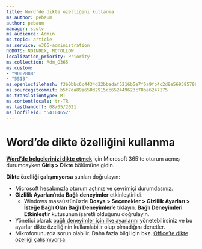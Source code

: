 ```yaml
---
title: Word’de dikte özelliğini kullanma
ms.author: pebaum
author: pebaum
manager: scotv
ms.audience: Admin
ms.topic: article
ms.service: o365-administration
ROBOTS: NOINDEX, NOFOLLOW
localization_priority: Priority
ms.collection: Adm_O365
ms.custom:
- "9002888"
- "5513"
ms.openlocfilehash: f3b0bbc6c4434d22bbedaf5216b5e7f6a9fb4c2d8e569385796e0da6732fe21a
ms.sourcegitcommit: b5f7da89a650d2915dc652449623c78be6247175
ms.translationtype: MT
ms.contentlocale: tr-TR
ms.lasthandoff: 08/05/2021
ms.locfileid: "54104652"
---
```

# <a name="use-dictation-in-word"></a>Word’de dikte özelliğini kullanma

**[Word’de belgelerinizi dikte etmek](https://support.office.com/article/dictate-your-documents-in-word-3876e05f-3fcc-418f-b8ab-db7ce0d11d3c)** için Microsoft 365’te oturum açmış durumdayken **Giriş > Dikte** bölümüne gidin.

**Dikte özelliği çalışmıyorsa** şunları doğrulayın:

- Microsoft hesabınızla oturum açtınız ve çevrimiçi durumdasınız.
- **Gizlilik Ayarları**’nda **Bağlı deneyimler** etkinleştirildi. 
    - Windows masaüstünüzde **Dosya > Seçenekler > Gizlilik Ayarları > İsteğe Bağlı Olan Bağlı Deneyimler**’e tıklayın. **Bağlı Deneyimleri Etkinleştir** kutusunun işaretli olduğunu doğrulayın.
- Yönetici olarak [bağlı deneyimler için ilke ayarlarını](https://docs.microsoft.com/deployoffice/privacy/manage-privacy-controls#policy-settings-for-connected-experiences) yönetebilirsiniz ve bu ayarlar dikte özelliğinin kullanılabilir olup olmadığını denetler.
- Mikrofonunuzda sorun olabilir. Daha fazla bilgi için bkz. [Office’te dikte özelliği çalışmıyorsa](https://support.office.com/article/If-dictation-in-Office-isn-t-working-3a740b4a-19d5-461c-b59a-d82172707fd4#OfficeVersion=Web).
